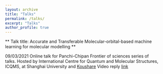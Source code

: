 ```yaml
---
layout: archive
title: "Talks"
permalink: /talks/
excerpt: "Talks"
author_profile: true
---
```


** Talk title: Accurate and Transferable Molecular-orbital-based machine learning for molecular modelling **

09/03/2021 Online talk for Panchi-Chipan Frontier of sciences series of talks. Hosted by International Centre for Quantum and Molecular Structures, ICQMS, at Shanghai University and [Koushare](https://www.koushare.com/)
Video reply [link](https://www.koushare.com/topicIndex/i/pc-cp)
